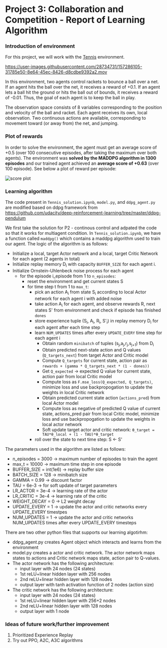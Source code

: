 # Project 3: Collaboration and Competition - Report of Learning Algorithm

### Introduction of environment

For this project, we will work with the [Tennis](https://github.com/Unity-Technologies/ml-agents/blob/master/docs/Learning-Environment-Examples.md#tennis) environment.


https://user-images.githubusercontent.com/28734731/157286105-31785e50-8e64-45ec-8426-d8cdbe9392a2.mov


In this environment, two agents control rackets to bounce a ball over a net. If an agent hits the ball over the net, it receives a reward of +0.1.  If an agent lets a ball hit the ground or hits the ball out of bounds, it receives a reward of -0.01.  Thus, the goal of each agent is to keep the ball in play.

The observation space consists of 8 variables corresponding to the position and velocity of the ball and racket. Each agent receives its own, local observation.  Two continuous actions are available, corresponding to movement toward (or away from) the net, and jumping. 

### Plot of rewards
In order to solve the environment, the agent must get an average score of +0.5 (over 100 consecutive episodes, after taking the maximum over both agents). The environment was **solved by the MADDPG algorithm in 1300 episodes** and our trained agent achieved an **average score of +0.63** (over 100 episode). See below a plot of reward per episode: 

![score plot](https://user-images.githubusercontent.com/28734731/157290133-10ec0364-0245-40ec-933c-1cb411174d60.png)


### Learning algorithm
The code present in `Tennis_solution.ipynb`, `model.py`, and  `ddpg_agent.py` are modified based on ddpg framework from https://github.com/udacity/deep-reinforcement-learning/tree/master/ddpg-pendulum

We first take the solution for P2 - continous control and adpated the code so that it works for multiagent condition. 
In `Tennis_solution.ipynb`, we have a function called `maddpg()` which contains a maddpg algorithm used to train our agent. The logic of the algorithm is as follows:
* Initialize a local, target Actor netowrk and a local, target Critic Network for each agent (2 agents in total)
* Initialize replay memory D<sub>i</sub> with capacity `BUFFER_SIZE` for each agent i.
* Initialize Ornstein-Uhlenbeck noise process for each agent
  * for the episode i_episode from 1 to `n_episodes`:
    * reset the environment and get current states S
    * for time step t from 1 to `max_t`:
      * pick an action A<sub>i</sub>  from state S<sub>i</sub> according to local Actor network for each agent i with added noise
      * take action A<sub>i</sub> for each agent, and observe rewards R, next states S' from environment and check if episode has finished `dones`
      * store experience tuple (S<sub>i</sub>, A<sub>i</sub>, R<sub>i</sub>, S'<sub>i</sub>) in replay memory D<sub>i</sub> for each agent after each time step
      * learn `NUM_UPDATES` times after every `UPDATE_EVERY` time step for each agent i
        * Obtain random `minibatch` of tuples (s<sub>j</sub>,a<sub>j</sub>,r<sub>j</sub>,s<sub>j+1</sub>) from D<sub>i</sub> 
        * Obtain predicted next-state action and Q values (`Q_targets_next`) from target Actor and Critic model
        * Compute `Q_targets` for current state, action pair as `rewards + (gamma * Q_targets_next * (1 - dones))`
        * Get `Q_expected` -> expected Q value for current state, action pair from local Critic model
        * Compute loss as `F.mse_loss(Q_expected, Q_targets)`, minimize loss and use backpropogation to update the weights in local Critic network
        * Obtain predicted current state action (`actions_pred`) from local Actor model
        * Compute loss as negative of predicted Q value of current state, actions_pred pair from local Critic model,  minimize loss and use backpropogation to update the weights in local actor network
        * Soft update target actor and critic network: `θ_target = TAU*θ_local + (1 - TAU)*θ_target`
      *  roll over the state to next time step: S <- S'

The parameters used in the algorithm are listed as follows:
* n_episodes = 3000 -> maximum number of episodes to train the agent
* max_t = 10000 -> maximum time step in one episode
* BUFFER_SIZE = int(1e6) -> replay buffer size
* BATCH_SIZE = 128 -> minibatch size
* GAMMA = 0.99 -> discount factor
* TAU = 6e-3 -> for soft update of target parameters
* LR_ACTOR = 3e-4 -> learning rate of the actor 
* LR_CRITIC = 3e-4 -> learning rate of the critic
* WEIGHT_DECAY = 0 -> L2 weight decay
* UPDATE_EVERY = 1 -> update the actor and critic networks every UPDATE_EVERY timestpes
* NUM_UPDATES = 1 -> update the actor and critic networks NUM_UPDATES times after every UPDATE_EVERY timesteps

There are two other python files that supports our learning algotirhm: 
* ddpg_agent.py creates Agent object which interacts and learns from the environment
* model.py creates a actor and critic network. The actor network maps states to actions and Critic network maps state, action pair to Q-values.
* The actor network has the following architecture:
  * input layer with 24 nodes (24 states)
  * 1st reLU+linear hidden layer with 256 nodes
  * 2nd reLU+linear hidden layer with 128 nodes
  * output layer with tanh activation function of 2 nodes (action size)
* The critic network has the following architecture:
  * input layer with 24 nodes (24 states)
  * 1st reLU+linear hidden layer with 256+2 nodes
  * 2nd reLU+linear hidden layer with 128 nodes
  * output layer with 1 node

### Ideas of future work/further improvement
1. Prioritized Experience Replay
2. Try out PPO, A2C, A3C algorithms 

